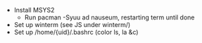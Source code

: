 - Install MSYS2
  - Run pacman -Syuu ad nauseum, restarting term until done
- Set up winterm (see JS under winterm/)
- Set up /home/{uid}/.bashrc (color ls, la &c)
